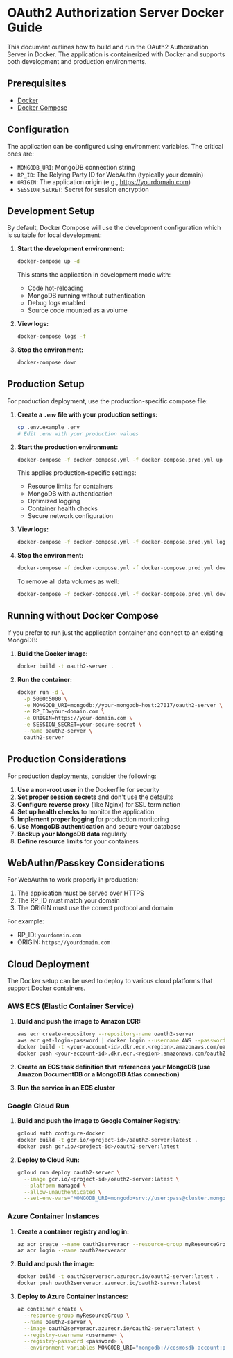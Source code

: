 # OAuth2 Authorization Server Docker Guide

This document outlines how to build and run the OAuth2 Authorization Server in Docker. The application is containerized with Docker and supports both development and production environments.

## Prerequisites

- [Docker](https://docs.docker.com/get-docker/)
- [Docker Compose](https://docs.docker.com/compose/install/)

## Configuration

The application can be configured using environment variables. The critical ones are:

- `MONGODB_URI`: MongoDB connection string
- `RP_ID`: The Relying Party ID for WebAuthn (typically your domain)
- `ORIGIN`: The application origin (e.g., https://yourdomain.com)
- `SESSION_SECRET`: Secret for session encryption

## Development Setup

By default, Docker Compose will use the development configuration which is suitable for local development:

1. **Start the development environment:**

   ```bash
   docker-compose up -d
   ```

   This starts the application in development mode with:
   - Code hot-reloading
   - MongoDB running without authentication
   - Debug logs enabled
   - Source code mounted as a volume

2. **View logs:**

   ```bash
   docker-compose logs -f
   ```

3. **Stop the environment:**

   ```bash
   docker-compose down
   ```

## Production Setup

For production deployment, use the production-specific compose file:

1. **Create a `.env` file with your production settings:**

   ```bash
   cp .env.example .env
   # Edit .env with your production values
   ```

2. **Start the production environment:**

   ```bash
   docker-compose -f docker-compose.yml -f docker-compose.prod.yml up -d
   ```

   This applies production-specific settings:
   - Resource limits for containers
   - MongoDB with authentication
   - Optimized logging
   - Container health checks
   - Secure network configuration

3. **View logs:**

   ```bash
   docker-compose -f docker-compose.yml -f docker-compose.prod.yml logs -f
   ```

4. **Stop the environment:**

   ```bash
   docker-compose -f docker-compose.yml -f docker-compose.prod.yml down
   ```

   To remove all data volumes as well:

   ```bash
   docker-compose -f docker-compose.yml -f docker-compose.prod.yml down -v
   ```

## Running without Docker Compose

If you prefer to run just the application container and connect to an existing MongoDB:

1. **Build the Docker image:**

   ```bash
   docker build -t oauth2-server .
   ```

2. **Run the container:**

   ```bash
   docker run -d \
     -p 5000:5000 \
     -e MONGODB_URI=mongodb://your-mongodb-host:27017/oauth2-server \
     -e RP_ID=your-domain.com \
     -e ORIGIN=https://your-domain.com \
     -e SESSION_SECRET=your-secure-secret \
     --name oauth2-server \
     oauth2-server
   ```

## Production Considerations

For production deployments, consider the following:

1. **Use a non-root user** in the Dockerfile for security
2. **Set proper session secrets** and don't use the defaults
3. **Configure reverse proxy** (like Nginx) for SSL termination
4. **Set up health checks** to monitor the application
5. **Implement proper logging** for production monitoring
6. **Use MongoDB authentication** and secure your database
7. **Backup your MongoDB data** regularly
8. **Define resource limits** for your containers

## WebAuthn/Passkey Considerations

For WebAuthn to work properly in production:

1. The application must be served over HTTPS
2. The RP_ID must match your domain
3. The ORIGIN must use the correct protocol and domain

For example:
- RP_ID: `yourdomain.com`
- ORIGIN: `https://yourdomain.com`

## Cloud Deployment

The Docker setup can be used to deploy to various cloud platforms that support Docker containers.

### AWS ECS (Elastic Container Service)

1. **Build and push the image to Amazon ECR:**

   ```bash
   aws ecr create-repository --repository-name oauth2-server
   aws ecr get-login-password | docker login --username AWS --password-stdin <your-account-id>.dkr.ecr.<region>.amazonaws.com
   docker build -t <your-account-id>.dkr.ecr.<region>.amazonaws.com/oauth2-server:latest .
   docker push <your-account-id>.dkr.ecr.<region>.amazonaws.com/oauth2-server:latest
   ```

2. **Create an ECS task definition that references your MongoDB (use Amazon DocumentDB or a MongoDB Atlas connection)**

3. **Run the service in an ECS cluster**

### Google Cloud Run

1. **Build and push the image to Google Container Registry:**

   ```bash
   gcloud auth configure-docker
   docker build -t gcr.io/<project-id>/oauth2-server:latest .
   docker push gcr.io/<project-id>/oauth2-server:latest
   ```

2. **Deploy to Cloud Run:**

   ```bash
   gcloud run deploy oauth2-server \
     --image gcr.io/<project-id>/oauth2-server:latest \
     --platform managed \
     --allow-unauthenticated \
     --set-env-vars="MONGODB_URI=mongodb+srv://user:pass@cluster.mongodb.net/oauth2-server,RP_ID=your-domain.com,ORIGIN=https://your-domain.com"
   ```

### Azure Container Instances

1. **Create a container registry and log in:**

   ```bash
   az acr create --name oauth2serveracr --resource-group myResourceGroup --sku Basic
   az acr login --name oauth2serveracr
   ```

2. **Build and push the image:**

   ```bash
   docker build -t oauth2serveracr.azurecr.io/oauth2-server:latest .
   docker push oauth2serveracr.azurecr.io/oauth2-server:latest
   ```

3. **Deploy to Azure Container Instances:**

   ```bash
   az container create \
     --resource-group myResourceGroup \
     --name oauth2-server \
     --image oauth2serveracr.azurecr.io/oauth2-server:latest \
     --registry-username <username> \
     --registry-password <password> \
     --environment-variables MONGODB_URI="mongodb://cosmosdb-account:password@cosmosdb-account.documents.azure.com:10255/oauth2-server?ssl=true" RP_ID="your-domain.com" ORIGIN="https://your-domain.com" SESSION_SECRET="your-secret"
   ```